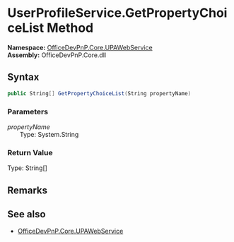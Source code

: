 # UserProfileService.GetPropertyChoiceList Method  
  

**Namespace:** [OfficeDevPnP.Core.UPAWebService](OfficeDevPnP.Core.UPAWebService.md)  
**Assembly:** OfficeDevPnP.Core.dll  
## Syntax
```C#
public String[] GetPropertyChoiceList(String propertyName)
```
### Parameters
*propertyName*  
&emsp;&emsp;Type: System.String  

### Return Value
Type: String[]  

## Remarks 

## See also
- [OfficeDevPnP.Core.UPAWebService](OfficeDevPnP.Core.UPAWebService.md)
